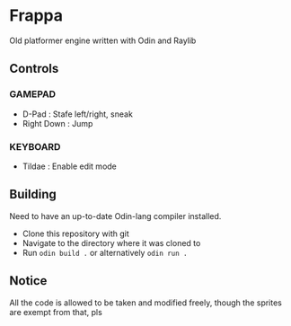 # Frappa
Old platformer engine written with Odin and Raylib 

## Controls

### GAMEPAD
- D-Pad : Stafe left/right, sneak
- Right Down : Jump

### KEYBOARD
- Tildae : Enable edit mode

## Building

Need to have an up-to-date Odin-lang compiler installed. 

- Clone this repository with git 
- Navigate to the directory where it was cloned to
- Run `odin build .` or alternatively `odin run .`

## Notice

All the code is allowed to be taken and modified freely, though the sprites are exempt from that, pls